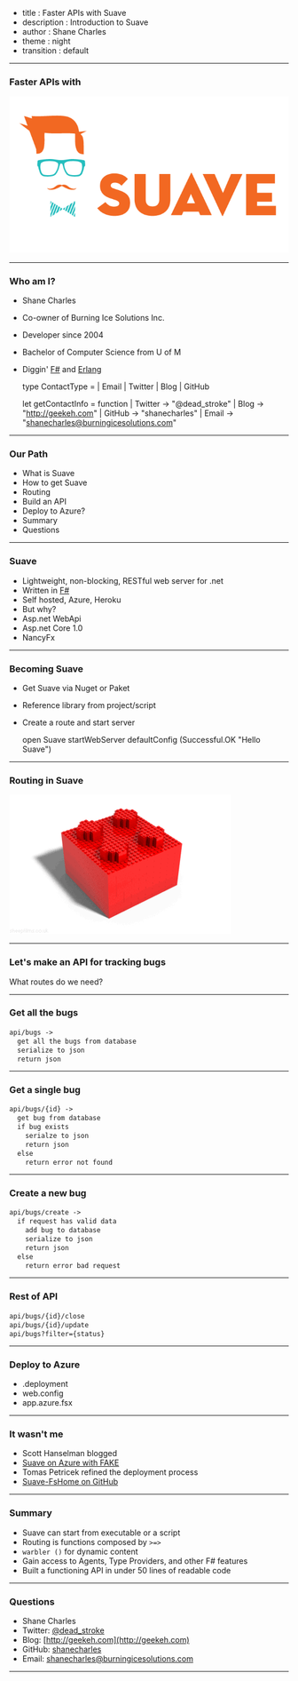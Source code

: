 - title : Faster APIs with Suave
- description : Introduction to Suave
- author : Shane Charles
- theme : night
- transition : default

***

### Faster APIs with

![Suave](images/suave1.png)

*** 

### Who am I?

- Shane Charles
- Co-owner of Burning Ice Solutions Inc.
- Developer since 2004
- Bachelor of Computer Science from U of M
- Diggin' [F#](http://fsharp.org) and [Erlang](https://erlang.org)


    type ContactType = | Email | Twitter | Blog | GitHub

    let getContactInfo = function
	    | Twitter -> "@dead_stroke"
	    | Blog    -> "http://geekeh.com"
        | GitHub  -> "shanecharles"
	    | Email   -> "shanecharles@burningicesolutions.com"

***

### Our Path

- What is Suave
- How to get Suave
- Routing
- Build an API
- Deploy to Azure?
- Summary
- Questions

***

### Suave

- Lightweight, non-blocking, RESTful web server for .net
- Written in [F#](http://fsharp.org/)
- Self hosted, Azure, Heroku
- But why?
 - Asp.net WebApi
 - Asp.net Core 1.0
 - NancyFx

***

### Becoming Suave

- Get Suave via Nuget or Paket
- Reference library from project/script
- Create a route and start server


    open Suave
    startWebServer defaultConfig (Successful.OK "Hello Suave")

*** 
### Routing in Suave

![Composability](images/composability.gif)

***

### Let's make an API for tracking bugs

What routes do we need?

***

### Get all the bugs

    api/bugs -> 
      get all the bugs from database
      serialize to json
      return json


***

### Get a single bug

    api/bugs/{id} ->
      get bug from database
      if bug exists
        serialze to json
        return json
      else
        return error not found

***

### Create a new bug

    api/bugs/create ->
      if request has valid data
        add bug to database
        serialize to json
        return json
      else
        return error bad request

***

### Rest of API

    api/bugs/{id}/close
    api/bugs/{id}/update
    api/bugs?filter={status}

***

### Deploy to Azure

- .deployment
- web.config
 - app.azure.fsx

---

### It wasn't me

- Scott Hanselman blogged
 - [Suave on Azure with FAKE](http://www.hanselman.com/blog/RunningSuaveioAndFWithFAKEInAzureWebAppsWithGitAndTheDeployButton.aspx)
- Tomas Petricek refined the deployment process
 - [Suave-FsHome on GitHub](https://github.com/tpetricek/suave-fshome)

***

### Summary

- Suave can start from executable or a script
- Routing is functions composed by `>=>`
- `warbler ()` for dynamic content
- Gain access to Agents, Type Providers, and other F# features
- Built a functioning API in under 50 lines of readable code

***

### Questions

- Shane Charles
- Twitter: [@dead_stroke](https://twitter.com/dead_stroke)
- Blog: [http://geekeh.com](http://geekeh.com)
- GitHub: [shanecharles](https://github.com/shanecharles)
- Email: shanecharles@burningicesolutions.com

***
